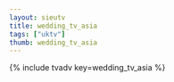 ```yaml
--- 
layout: sieutv
title: wedding_tv_asia
tags: ["uktv"]
thumb: wedding_tv_asia
---
```

{% include tvadv key=wedding_tv_asia %}
